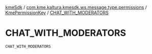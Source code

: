 [kmeSdk](../../index.md) / [com.kme.kaltura.kmesdk.ws.message.type.permissions](../index.md) / [KmePermissionKey](index.md) / [CHAT_WITH_MODERATORS](./-c-h-a-t_-w-i-t-h_-m-o-d-e-r-a-t-o-r-s.md)

# CHAT_WITH_MODERATORS

`CHAT_WITH_MODERATORS`